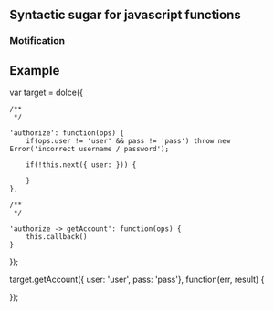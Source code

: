## Syntactic sugar for javascript functions

### Motification


## Example

var target = dolce({
	
	/**
	 */

	'authorize': function(ops) {
		if(ops.user != 'user' && pass != 'pass') throw new Error('incorrect username / password');

		if(!this.next({ user: })) {
			
		}
	},

	/**
	 */

	'authorize -> getAccount': function(ops) {
		this.callback()
	}
});


target.getAccount({ user: 'user', pass: 'pass'}, function(err, result) {
	
});


